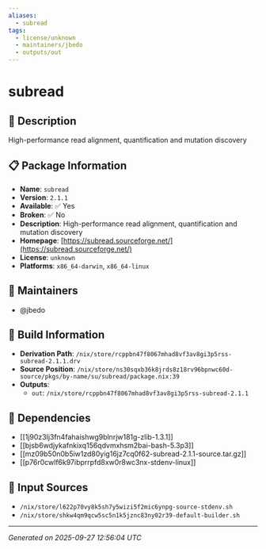 ```yaml
---
aliases:
  - subread
tags:
  - license/unknown
  - maintainers/jbedo
  - outputs/out
---
```


# subread

## 📝 Description

High-performance read alignment, quantification and mutation discovery

## 📋 Package Information

- **Name**: `subread`
- **Version**: `2.1.1`
- **Available**: ✅ Yes
- **Broken**: ✅ No
- **Description**: High-performance read alignment, quantification and mutation discovery
- **Homepage**: [https://subread.sourceforge.net/](https://subread.sourceforge.net/)
- **License**: `unknown`
- **Platforms**: `x86_64-darwin`, `x86_64-linux`
## 👥 Maintainers

- @jbedo


## 🔧 Build Information

- **Derivation Path**: `/nix/store/rcppbn47f8067mhad8vf3av8gi3p5rss-subread-2.1.1.drv`
- **Source Position**: `/nix/store/ns30sqxb36k8jrds8z18rv96bpnwc60d-source/pkgs/by-name/su/subread/package.nix:39`
- **Outputs**:
  - `out`:  `/nix/store/rcppbn47f8067mhad8vf3av8gi3p5rss-subread-2.1.1`

## 🔗 Dependencies

- [[1j90z3lj3fn4fahaishwg9blnrjw181g-zlib-1.3.1]]
- [[bjsb6wdjykafnkixq156qdvmxhsm2bai-bash-5.3p3]]
- [[mz09b50n0b5iw1zd80yig16jz7cq0f62-subread-2.1.1-source.tar.gz]]
- [[p76r0cwlf6k97ibprrpfd8xw0r8wc3nx-stdenv-linux]]

## 📁 Input Sources

- `/nix/store/l622p70vy8k5sh7y5wizi5f2mic6ynpg-source-stdenv.sh`
- `/nix/store/shkw4qm9qcw5sc5n1k5jznc83ny02r39-default-builder.sh`

---
*Generated on 2025-09-27 12:56:04 UTC*
